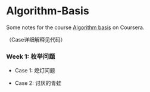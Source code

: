 # Algorithm-Basis
Some notes for the course [Algorithm basis](https://www.coursera.org/learn/suanfa-jichu/home/welcome) on Coursera.

（Case详细解释见代码）
### Week 1: 枚举问题

- Case 1: 熄灯问题

- Case 2: 讨厌的青蛙

